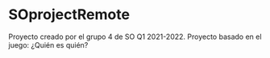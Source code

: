 # SOprojectRemote
Proyecto creado por el grupo 4 de SO Q1 2021-2022. Proyecto basado en el juego: ¿Quién es quién?
